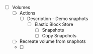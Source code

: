 - [ ] Volumes
	- [ ] Actions
		- [ ] Description - Demo snaphots
			- [ ] Elastic Block Store 
				- [ ] Snapshots 
				- [ ] Copy Snapchots 
	- [ ] Recreate volume from snaphots
	- [ ] 